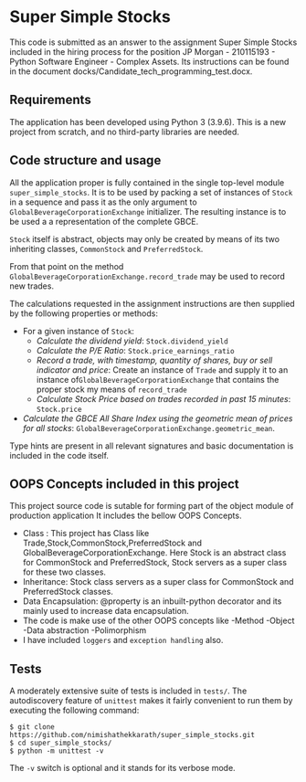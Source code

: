 # Super Simple Stocks

This code is submitted as an answer to the assignment Super Simple Stocks included in the hiring process for the position JP Morgan - 210115193 - Python Software Engineer - Complex Assets. Its instructions can be found in the document docks/Candidate_tech_programming_test.docx.

## Requirements

The application has been developed using Python 3 (3.9.6). This is a new project from scratch, and no third-party libraries are needed.

## Code structure and usage

All the application proper is fully contained in the single top-level module `super_simple_stocks`. It is to be used by packing a set of instances of `Stock` in a sequence and pass it as the only argument to `GlobalBeverageCorporationExchange` initializer. The resulting instance is to be used a a representation of the complete GBCE. 

`Stock` itself is abstract, objects may only be created by means of its two inheriting classes, `CommonStock` and `PreferredStock`.

From that point on the method `GlobalBeverageCorporationExchange.record_trade` may be used to record new trades.

The calculations requested in the assignment instructions are then supplied by the following properties or methods:

- For a given instance of `Stock`:
  - _Calculate the dividend yield_: `Stock.dividend_yield`
  - _Calculate the P/E Ratio_: `Stock.price_earnings_ratio`
  - _Record a trade, with timestamp, quantity of shares, buy or sell indicator and price_: Create an instance of `Trade` and supply it to an instance of`GlobalBeverageCorporationExchange` that contains the proper stock my means of `record_trade`
  - _Calculate Stock Price based on trades recorded in past 15 minutes_: `Stock.price`
- _Calculate the GBCE All Share Index using the geometric mean of prices for all stocks_: `GlobalBeverageCorporationExchange.geometric_mean`.

Type hints are present in all relevant signatures and basic documentation is included in the code itself.

## OOPS Concepts included in this project

This project source code is sutable for forming part of the object module of production application
It includes the bellow OOPS Concepts.

- Class : This project has Class like Trade,Stock,CommonStock,PreferredStock and GlobalBeverageCorporationExchange. Here Stock is an abstract class for CommonStock and PreferredStock, Stock servers as a super class for these two classes.
- Inheritance: Stock class servers as a super class for CommonStock and PreferredStock classes.
- Data Encapsulation: @property is an inbuilt-python decorator and its mainly used to increase data encapsulation.
- The code is make use of the other OOPS concepts like 
   -Method
   -Object
   -Data abstraction
   -Polimorphism
 - I have included `loggers` and `exception handling`  also.


## Tests

A moderately extensive suite of tests is included in `tests/`. The autodiscovery feature of `unittest` makes it fairly convenient to run them by executing the following command:
 ````
$ git clone https://github.com/nimishathekkarath/super_simple_stocks.git
$ cd super_simple_stocks/
$ python -m unittest -v
````
The `-v` switch is optional and it stands for its verbose mode.





